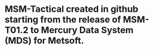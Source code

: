 # MSM-Tactical created in github starting from the release of MSM-T01.2 to Mercury Data System (MDS) for Metsoft.
